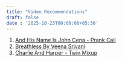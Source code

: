 ```yaml
---
title: "Video Recommendations"
draft: false
date : '2025-10-23T00:00:00+05:30'
---
```


1. [And His Name Is John Cena - Prank Call](https://youtu.be/wRRsXxE1KVY)
2. [Breathless By Veena Srivani]()
3. [Charlie And Harper - Twin Mixup](https://youtube.com/shorts/nxRxyBk1w6o)